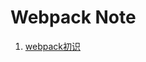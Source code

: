 # Webpack Note

1. [webpack初识](https://github.com/DlLucky/Note/tree/master/Webpack%20Note/webpack%E5%88%9D%E8%AF%86)

